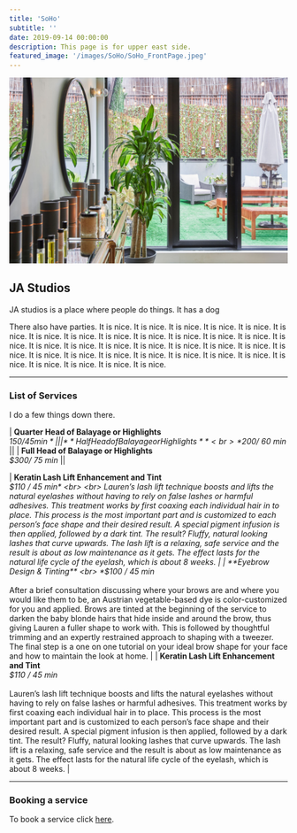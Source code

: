 ```yaml
---
title: 'SoHo'
subtitle: ''
date: 2019-09-14 00:00:00
description: This page is for upper east side.
featured_image: '/images/SoHo/SoHo_FrontPage.jpeg'
---
```


![](/images/SoHo/SoHo_FrontPage.jpeg)

## JA Studios 

JA studios is a place where people do things. It has a dog

There also have parties. It is nice. It is nice. It is nice. It is nice. It is nice. It is nice. It is nice. It is nice. It is nice. It is nice. It is nice. It is nice. It is nice. It is nice. It is nice. It is nice. It is nice. It is nice. It is nice. It is nice. It is nice. It is nice. It is nice. It is nice. It is nice. It is nice. It is nice. It is nice. It is nice. It is nice. It is nice. It is nice. It is nice. It is nice. 

---

### List of Services 

I do a few things down there. 




| **Quarter Head of Balayage or Highlights** <br> *$150/ 45 min* ||
| **Half Head of Balayage or Highlights** <br> *$200/ 60 min* ||
| **Full Head of Balayage or Highlights** <br> *$300/ 75 min* ||

| **Keratin Lash Lift Enhancement and Tint** <br> *$110 / 45 min* <br> <br> Lauren’s lash lift technique boosts and lifts the natural eyelashes without having to rely on false lashes or harmful adhesives. This treatment works by first coaxing each individual hair in to place. This process is the most important part and is customized to each person’s face shape and their desired result. A special pigment infusion is then applied, followed by a dark tint. The result? Fluffy, natural looking lashes that curve upwards.  The lash lift is a relaxing, safe service and the result is about as low maintenance as it gets. The effect lasts for the natural life cycle of the eyelash, which is about 8 weeks.  | 
| **Eyebrow Design & Tinting** <br> *$100 / 45 min* <br> <br> After a brief consultation discussing where your brows are and where you would like them to be, an Austrian vegetable-based dye is color-customized for you and applied. Brows are tinted at the beginning of the service to darken the baby blonde hairs that hide inside and around the brow, thus giving Lauren a fuller shape to work with. This is followed by thoughtful trimming and an expertly restrained approach to shaping with a tweezer. The final step is a one on one tutorial on your ideal brow shape for your face and how to maintain the look at home. |
| **Keratin Lash Lift Enhancement and Tint** <br> *$110 / 45 min* <br> <br> Lauren’s lash lift technique boosts and lifts the natural eyelashes without having to rely on false lashes or harmful adhesives. This treatment works by first coaxing each individual hair in to place. This process is the most important part and is customized to each person’s face shape and their desired result. A special pigment infusion is then applied, followed by a dark tint. The result? Fluffy, natural looking lashes that curve upwards.  The lash lift is a relaxing, safe service and the result is about as low maintenance as it gets. The effect lasts for the natural life cycle of the eyelash, which is about 8 weeks.  | 
 






---

### Booking a service
To book a service click [here](https://jastudiosnycbookings.as.me/schedule.php?calendarID=2755344). 